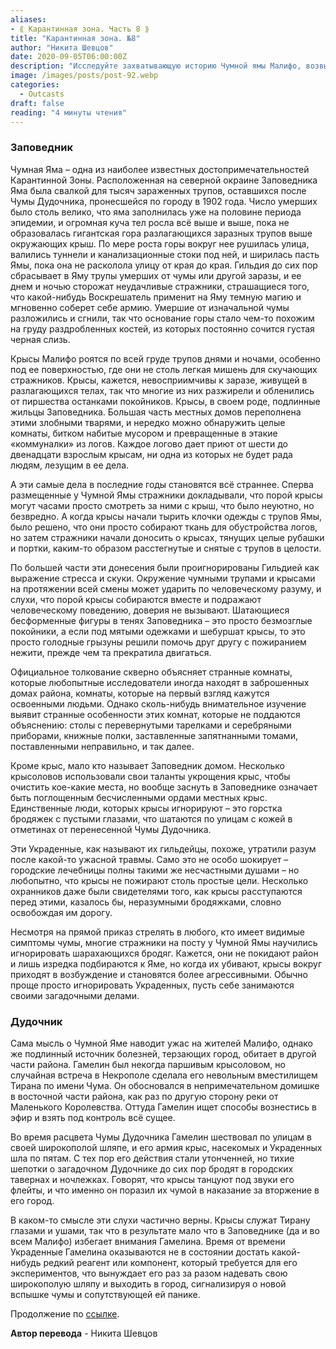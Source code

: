 ```yaml
---
aliases: 
- ⟪ Карантинная зона. Часть 8 ⟫
title: "Карантинная зона. №8"
author: "Никита Шевцов"
date: 2020-09-05T06:00:00Z
description: "Исследуйте захватывающую историю Чумной ямы Малифо, возвышающейся горы разлагающихся тел. Будьте осторожны, слухи изобилуют темной магией и ритуалами воскрешения, проводимыми в тенях, а зловоние разложения никогда не исчезает в воздухе."
image: /images/posts/post-92.webp
categories: 
  - Outcasts
draft: false
reading: "4 минуты чтения"
---
```



### Заповедник

Чумная Яма – одна из наиболее известных достопримечательностей Карантинной Зоны. Расположенная на северной окраине Заповедника Яма была свалкой для тысяч зараженных трупов, оставшихся после Чумы Дудочника, пронесшейся по городу в 1902 года. Число умерших было столь велико, что яма заполнилась уже на половине периода эпидемии, и огромная куча тел росла всё выше и выше, пока не образовалась гигантская гора разлагающихся заразных трупов выше окружающих крыш. По мере роста горы вокруг нее рушилась улица, валились туннели и канализационные стоки под ней, и ширилась пасть Ямы, пока она не расколола улицу от края до края. Гильдия до сих пор сбрасывает в Яму трупы умерших от чумы или другой заразы, и ее днем и ночью сторожат неудачливые стражники, страшащиеся того, что какой-нибудь Воскрешатель применит на Яму темную магию и мгновенно соберет себе армию. Умершие от изначальной чумы разложились и сгнили, так что основание горы стало чем-то похожим на груду раздробленных костей, из которых постоянно сочится густая черная слизь.

Крысы Малифо роятся по всей груде трупов днями и ночами, особенно под ее поверхностью, где они не столь легкая мишень для скучающих стражников. Крысы, кажется, невосприимчивы к заразе, живущей в разлагающихся телах, так что многие из них разжирели и обленились от пиршества останками покойников. Крысы, в своем роде, подлинные жильцы Заповедника. Большая часть местных домов переполнена этими злобными тварями, и нередко можно обнаружить целые комнаты, битком набитые мусором и превращенные в этакие «коммуналки» из логов. Каждое логово дает приют от шести до двенадцати взрослым крысам, ни одна из которых не будет рада людям, лезущим в ее дела.

А эти самые дела в последние годы становятся всё страннее. Сперва размещенные у Чумной Ямы стражники докладывали, что порой крысы могут часами просто смотреть за ними с крыш, что было неуютно, но безвредно. А когда крысы начали тырить клочки одежды с трупов Ямы, было решено, что они просто собирают ткань для обустройства логов, но затем стражники начали доносить о крысах, тянущих целые рубашки и портки, каким-то образом расстегнутые и снятые с трупов в целости.

По большей части эти донесения были проигнорированы Гильдией как выражение стресса и скуки. Окружение чумными трупами и крысами на протяжении всей смены может ударить по человеческому разуму, и слухи, что порой крысы собираются вместе и подражают человеческому поведению, доверия не вызывают. Шатающиеся бесформенные фигуры в тенях Заповедника – это просто безмозглые покойники, а если под мятыми одежками и шебуршат крысы, то это просто голодные грызуны решили помочь друг другу с пожиранием нежити, прежде чем та прекратила двигаться.

Официальное толкование скверно объясняет странные комнаты, которые любопытные исследователи иногда находят в заброшенных домах района, комнаты, которые на первый взгляд кажутся освоенными людьми. Однако сколь-нибудь внимательное изучение выявит странные особенности этих комнат, которые не поддаются объяснению: столы с перевернутыми тарелками и серебряными приборами, книжные полки, заставленные запятнанными томами, поставленными неправильно, и так далее.

Кроме крыс, мало кто называет Заповедник домом. Несколько крысоловов использовали свои таланты укрощения крыс, чтобы очистить кое-какие места, но вообще заснуть в Заповеднике означает быть поглощенным бесчисленными ордами местных крыс. Единственные люди, которых крысы игнорируют – это горстка бродяжек с пустыми глазами, что шатаются по улицам с кожей в отметинах от перенесенной Чумы Дудочника.

Эти Украденные, как называют их гильдейцы, похоже, утратили разум после какой-то ужасной травмы. Само это не особо шокирует – городские лечебницы полны такими же несчастными душами – но любопытно, что крысы не пожирают столь простые цели. Несколько охранников даже были свидетелями того, как крысы расступаются перед этими, казалось бы, неразумными бродяжками, словно освобождая им дорогу.

Несмотря на прямой приказ стрелять в любого, кто имеет видимые симптомы чумы, многие стражники на посту у Чумной Ямы научились игнорировать шарахающихся бродяг. Кажется, они не покидают район и лишь изредка подбираются к Яме, но когда их убивают, крысы вокруг приходят в возбуждение и становятся более агрессивными. Обычно проще просто игнорировать Украденных, пусть себе занимаются своими загадочными делами.

### Дудочник

Сама мысль о Чумной Яме наводит ужас на жителей Малифо, однако же подлинный источник болезней, терзающих город, обитает в другой части района. Гамелин был некогда паршивым крысоловом, но случайная встреча в Некрополе сделала его невольным вместилищем Тирана по имени Чума. Он обосновался в непримечательном домишке в восточной части района, как раз по другую сторону реки от Маленького Королевства. Оттуда Гамелин ищет способы вознестись в эфир и взять под контроль всё сущее.

Во время расцвета Чумы Дудочника Гамелин шествовал по улицам в своей широкополой шляпе, и его армия крыс, насекомых и Украденных шла по пятам. С тех пор его действия стали утонченней, но тихие шепотки о загадочном Дудочнике до сих пор бродят в городских тавернах и ночлежках. Говорят, что крысы танцуют под звуки его флейты, и что именно он поразил их чумой в наказание за вторжение в его город.

В каком-то смысле эти слухи частично верны. Крысы служат Тирану глазами и ушами, так что в результате мало что в Заповеднике (да и во всем Малифо) избегает внимания Гамелина. Время от времени Украденные Гамелина оказываются не в состоянии достать какой-нибудь редкий реагент или компонент, который требуется для его экспериментов, что вынуждает его раз за разом надевать свою широкополую шляпу и выходить в город, сигнализируя о новой вспышке чумы и сопутствующей ей панике.


Продолжение по [ссылке](http://malifaux.ru/posts/post-93).


**Автор перевода** - Никита Шевцов

